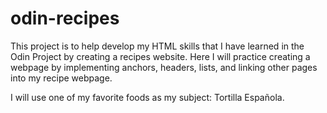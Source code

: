 # odin-recipes
This project is to help develop my HTML skills that I have learned in the Odin Project by creating a recipes website. Here I will practice creating a webpage by implementing anchors, headers, lists, and linking other pages into my recipe webpage. 

I will use one of my favorite foods as my subject: Tortilla Española. 